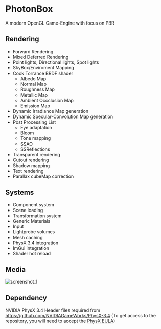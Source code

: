 # PhotonBox
A modern OpenGL Game-Engine with focus on PBR

## Rendering 
- Forward Rendering
- Mixed Deferred Rendering
- Point lights, Directional lights, Spot lights
- SkyBox/Enviroment Mapping
- Cook Torrance BRDF shader
  - Albedo Map
  - Normal Map
  - Roughness Map
  - Metallic Map
  - Ambient Occclusion Map
  - Emission Map
- Dynamic Irradiance Map generation
- Dynamic Specular-Convolution Map generation
- Post Processing List
  - Eye adaptation
  - Bloom
  - Tone mapping
  - SSAO
  - SSReflections
- Transparent rendering
- Cutout rendering
- Shadow mapping
- Text rendering
- Parallax cubeMap correction  

## Systems
- Component system
- Scene loading
- Transformation system
- Generic Materials
- Input
- Lightprobe volumes
- Mesh caching
- PhysX 3.4 integration
- ImGui integration
- Shader hot reload

## Media

![screenshot_1](https://user-images.githubusercontent.com/7956606/35122763-2d3a2934-fca0-11e7-8f38-552fcc106b7e.png)

## Dependency

NVIDIA PhysX 3.4
Header files required from https://github.com/NVIDIAGameWorks/PhysX-3.4
(To get access to the repository, you will need to accept the [PhysX EULA](https://developer.nvidia.com/content/apply-access-nvidia-physx-source-code))

